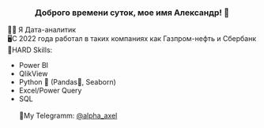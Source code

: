### <p align="center">Доброго времени суток, мое имя Александр! 👋</p>
👨‍💻 Я Дата-аналитик <br>
🖥️С 2022 года работал в таких компаниях как Газпром-нефть и Сбербанк <br>
💪HARD Skills:
- Power BI <br>
- QlikView <br>
- Python 🐍 (Pandas🐼, Seaborn) <br>
- Excel/Power Query <br>
- SQL <br><br>
📱My Telegramm: <a href="[URL](https://t.me/alpha_axel)https://t.me/alpha_axel">@alpha_axel</a>
